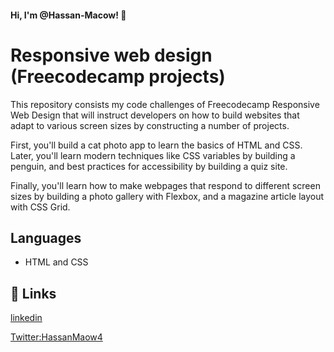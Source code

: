 
#### Hi, I'm @Hassan-Macow! 👋


# Responsive web design (Freecodecamp projects)

This repository consists my code challenges
of Freecodecamp Responsive Web Design that 
will instruct developers on how to build websites 
that adapt to various screen sizes by constructing a number of projects.

First, you'll build a cat photo app to learn the basics of HTML and CSS.
Later, you'll learn modern techniques like CSS variables by building
a penguin, and best practices for accessibility by building a quiz site.

Finally, you'll learn how to make webpages that respond to different screen
 sizes by building a photo gallery with Flexbox, and a magazine 
 article layout with CSS Grid.

## Languages 

* HTML and CSS


## 🔗 Links
[linkedin](https://www.linkedin.com/in/hassan-maow-mohamud-36ba92235/)

[Twitter:HassanMaow4](https://twitter.com/HassanMaow4)


